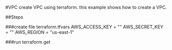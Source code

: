 #VPC create VPC using terraform.
this example shows how to create a VPC.

##Steps

###create file terraform.tfvars
AWS_ACCESS_KEY = ""
AWS_SECRET_KEY = ""
AWS_REGION = "us-east-1"

###run terraform get